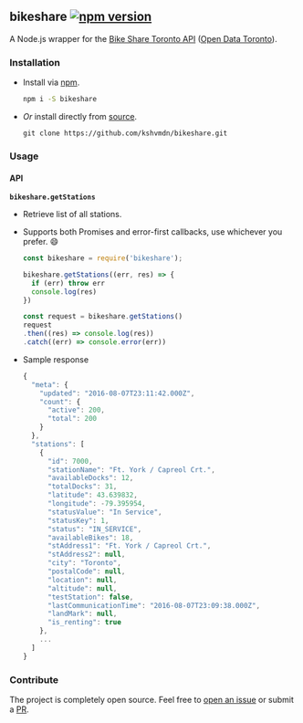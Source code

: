 ## bikeshare [![npm version](https://badge.fury.io/js/bikeshare.svg)](https://badge.fury.io/js/bikeshare)

A Node.js wrapper for the [Bike Share Toronto API](https://feeds.bikesharetoronto.com/stations/stations.json) ([Open Data Toronto](http://www1.toronto.ca/wps/portal/contentonly?vgnextoid=ad3cb6b6ae92b310VgnVCM10000071d60f89RCRD&vgnextchannel=1a66e03bb8d1e310VgnVCM10000071d60f89RCRD)).

### Installation

- Install via [npm](https://npmjs.com/kshvmdn/bikeshare).

  ```sh
  npm i -S bikeshare
  ```

- _Or_ install directly from [source](https://github.com/kshvmdn/bikeshare/archive/master.zip).

  ```
  git clone https://github.com/kshvmdn/bikeshare.git
  ```


### Usage

#### API

__`bikeshare.getStations`__

- Retrieve list of all stations.
- Supports both Promises and error-first callbacks, use whichever you prefer. :smile:

  ```js
  const bikeshare = require('bikeshare');

  bikeshare.getStations((err, res) => {
    if (err) throw err
    console.log(res)
  })

  const request = bikeshare.getStations()
  request
  .then((res) => console.log(res))
  .catch((err) => console.error(err))
  ```

- Sample response

  ```js
  {
    "meta": {
      "updated": "2016-08-07T23:11:42.000Z",
      "count": {
        "active": 200,
        "total": 200
      }
    },
    "stations": [
      {
        "id": 7000,
        "stationName": "Ft. York / Capreol Crt.",
        "availableDocks": 12,
        "totalDocks": 31,
        "latitude": 43.639832,
        "longitude": -79.395954,
        "statusValue": "In Service",
        "statusKey": 1,
        "status": "IN_SERVICE",
        "availableBikes": 18,
        "stAddress1": "Ft. York / Capreol Crt.",
        "stAddress2": null,
        "city": "Toronto",
        "postalCode": null,
        "location": null,
        "altitude": null,
        "testStation": false,
        "lastCommunicationTime": "2016-08-07T23:09:38.000Z",
        "landMark": null,
        "is_renting": true
      },
      ...
    ]
  }
  ```

### Contribute

The project is completely open source. Feel free to [open an issue](https://github.com/kshvmdn/bikeshare/issues) or submit a [PR](https://github.com/kshvmdn/bikeshare/pulls).






